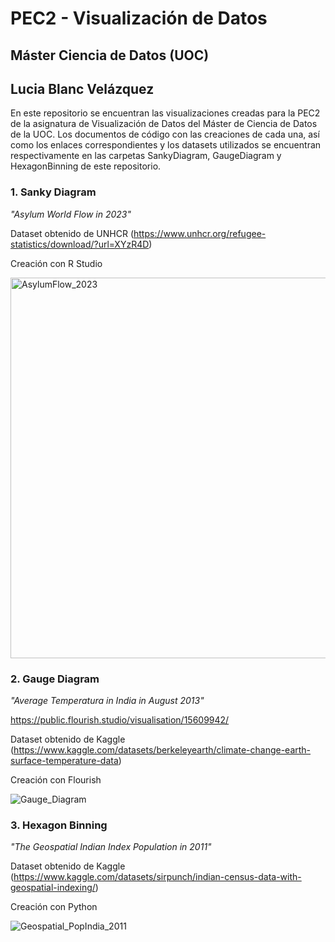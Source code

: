 # PEC2 - Visualización de Datos 
## Máster Ciencia de Datos (UOC)
## Lucia Blanc Velázquez

En este repositorio se encuentran las visualizaciones creadas para la PEC2 de la asignatura de Visualización de Datos del Máster de Ciencia de Datos de la UOC.
Los documentos de código con las creaciones de cada una, así como los enlaces correspondientes y los datasets utilizados se encuentran respectivamente en las carpetas SankyDiagram, GaugeDiagram y HexagonBinning de este repositorio.


### 1. Sanky Diagram

*"Asylum World Flow in 2023"*

Dataset obtenido de UNHCR (https://www.unhcr.org/refugee-statistics/download/?url=XYzR4D)

Creación con R Studio

<img width="609" alt="AsylumFlow_2023" src="https://github.com/LuciaBlancV/visualizations.github.io/assets/148953141/497f8f2a-875b-49bf-8726-1fea819c92a4">




### 2. Gauge Diagram

*"Average Temperatura in India in August 2013"*

https://public.flourish.studio/visualisation/15609942/ 

Dataset obtenido de Kaggle (https://www.kaggle.com/datasets/berkeleyearth/climate-change-earth-surface-temperature-data)

Creación con Flourish

![Gauge_Diagram](https://github.com/LuciaBlancV/visualizations.github.io/assets/148953141/54a43eb8-7c04-4c9b-ac79-9a835b1facd1)




### 3. Hexagon Binning

*"The Geospatial Indian Index Population in 2011"*

Dataset obtenido de Kaggle (https://www.kaggle.com/datasets/sirpunch/indian-census-data-with-geospatial-indexing/)

Creación con Python

![Geospatial_PopIndia_2011](https://github.com/LuciaBlancV/visualizations.github.io/assets/148953141/819dd1b3-d633-46b2-a61e-cae575dec9d0)

